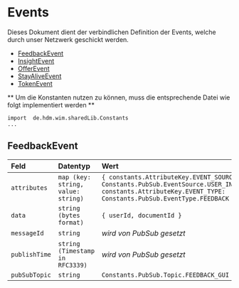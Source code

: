 # Events

Dieses Dokument dient der verbindlichen Definition der Events, welche durch unser Netzwerk geschickt werden.

* [FeedbackEvent](#feedbackevent)
* [InsightEvent](#insightevent)
* [OfferEvent](#offerevent)
* [StayAliveEvent](#stayaliveevent)
* [TokenEvent](#tokenevent)

** Um die Konstanten nutzen zu können, muss die entsprechende Datei wie folgt implementiert werden **
```
import  de.hdm.wim.sharedLib.Constants
...
```

## FeedbackEvent

| Feld | Datentyp | Wert |
| :---- | :---- | :---- |
| `attributes` | `map (key: string, value: string)` | ``` { constants.AttributeKey.EVENT_SOURCE: Constants.PubSub.EventSource.USER_INTERFACE, constants.AttributeKey.EVENT_TYPE: Constants.PubSub.EventType.FEEDBACK } ``` |
| `data` | `string (bytes format)` | ``` { userId, documentId } ``` |
| `messageId` | `string` | *wird von PubSub gesetzt* |
| `publishTime` | `string (Timestamp in RFC3339)` | *wird von PubSub gesetzt* |
| `pubSubTopic` | `string` | `Constants.PubSub.Topic.FEEDBACK_GUI` |